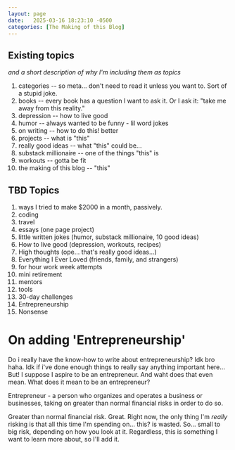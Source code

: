 ```yaml
---
layout: page
date:   2025-03-16 18:23:10 -0500
categories: [The Making of this Blog]
---
```


## Existing topics 
*and a short description of why I'm including them as topics*
1. categories -- so meta... don't need to read it unless you want to. Sort of a stupid joke. 
2. books -- every book has a question I want to ask it. Or I ask it: "take me away from this reality." 
3. depression -- how to live good
4. humor -- always wanted to be funny - lil word jokes
5. on writing -- how to do this! better
6. projects -- what is "this"
7. really good ideas -- what "this" could be...
8. substack millionaire -- one of the things "this" is
9. workouts -- gotta be fit
10. the making of this blog -- "this" 

## TBD Topics
1. ways I tried to make $2000 in a month, passively. 
2. coding
3. travel
4. essays (one page project)
5. little written jokes (humor, substack millionaire, 10 good ideas)
6. How to live good (depression, workouts, recipes)
7. High thoughts (ope... that's really good ideas...) 
8. Everything I Ever Loved (friends, family, and strangers)
9. for hour work week attempts
10. mini retirement
11. mentors
12. tools
13. 30-day challenges
14. Entrepreneurship
15. Nonsense

# On adding 'Entrepreneurship'
Do i really have the know-how to write about entrepreneurship? Idk bro haha. Idk if i've done enough things to really say anything important here... But! I suppose I aspire to be an entrepreneur. And waht does that even mean. What does it mean to be an entrepreneur? 

Entrepreneur - a person who organizes and operates a business or businesses, taking on greater than normal financial risks in order to do so. 

Greater than normal financial risk. Great. Right now, the only thing I'm *really* risking is that all this time I'm spending on... this? is wasted. So... small to big risk, depending on how you look at it. Regardless, this is something I want to learn more about, so I'll add it. 
